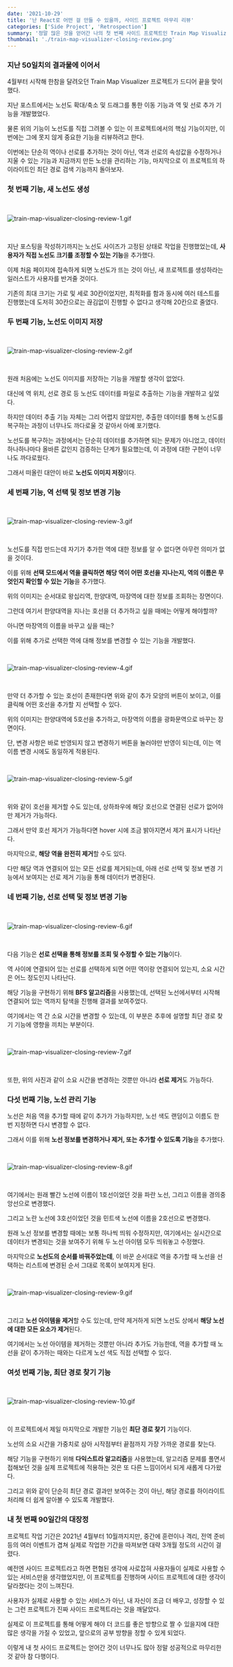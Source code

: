 ```yaml
---
date: '2021-10-29'
title: '난 React로 어떤 걸 만들 수 있을까, 사이드 프로젝트 마무리 리뷰'
categories: ['Side Project', 'Retrospection']
summary: '정말 많은 것을 얻어간 나의 첫 번째 사이드 프로젝트인 Train Map Visualizer 마무리 리뷰'
thumbnail: './train-map-visualizer-closing-review.png'
---
```


### 지난 50일치의 결과물에 이어서

4월부터 시작해 한참을 달려오던 Train Map Visualizer 프로젝트가 드디어 끝을 맞이했다.

지난 포스트에서는 노선도 확대/축소 및 드래그를 통한 이동 기능과 역 및 선로 추가 기능을 개발했었다.

물론 위의 기능이 노선도를 직접 그려볼 수 있는 이 프로젝트에서의 핵심 기능이지만, 이번에는 그에 못지 않게 중요한 기능을 리뷰하려고 한다.

이번에는 단순히 역이나 선로를 추가하는 것이 아닌, 역과 선로의 속성값을 수정하거나 지울 수 있는 기능과 지금까지 만든 노선을 관리하는 기능, 마지막으로 이 프로젝트의 하이라이트인 최단 경로 검색 기능까지 돌아보자.

### 첫 번째 기능, 새 노선도 생성

<br />

![train-map-visualizer-closing-review-1.gif](train-map-visualizer-closing-review-1.gif)

<br />

지난 포스팅을 작성하기까지는 노선도 사이즈가 고정된 상태로 작업을 진행했었는데, **사용자가 직접 노선도 크기를 조정할 수 있는 기능**을 추가했다.

이제 처음 페이지에 접속하게 되면 노선도가 뜨는 것이 아닌, 새 프로젝트를 생성하라는 일러스트가 사용자를 반겨줄 것이다.

기존의 최대 크기는 가로 및 세로 30칸이었지만, 최적화를 함과 동시에 여러 테스트를 진행했는데 도저히 30칸으로는 끊김없이 진행할 수 없다고 생각해 20칸으로 줄였다.

### 두 번째 기능, 노선도 이미지 저장

<br />

![train-map-visualizer-closing-review-2.gif](train-map-visualizer-closing-review-2.gif)

<br />

원래 처음에는 노선도 이미지를 저장하는 기능을 개발할 생각이 없었다.

대신에 역 위치, 선로 경로 등 노선도 데이터를 파일로 추출하는 기능을 개발하고 싶었다.

하지만 데이터 추출 기능 자체는 그리 어렵지 않았지만, 추출한 데이터를 통해 노선도를 복구하는 과정이 너무나도 까다로울 것 같아서 아예 포기했다.

노선도를 복구하는 과정에서는 단순히 데이터를 추가하면 되는 문제가 아니었고, 데이터 하나하나마다 올바른 값인지 검증하는 단계가 필요했는데, 이 과정에 대한 구현이 너무나도 까다로웠다.

그래서 떠올린 대안이 바로 **노선도 이미지 저장**이다.

### 세 번째 기능, 역 선택 및 정보 변경 기능

<br />

![train-map-visualizer-closing-review-3.gif](train-map-visualizer-closing-review-3.gif)

<br />

노선도를 직접 만드는데 자기가 추가한 역에 대한 정보를 알 수 없다면 아무런 의미가 없을 것이다.

이를 위해 **선택 모드에서 역을 클릭하면 해당 역이 어떤 호선을 지나는지, 역의 이름은 무엇인지 확인할 수 있는 기능**을 추가했다.

위의 이미지는 순서대로 왕십리역, 한양대역, 마장역에 대한 정보를 조회하는 장면이다.

그런데 여기서 한양대역을 지나는 호선을 더 추가하고 싶을 때에는 어떻게 해야할까?

아니면 마장역의 이름을 바꾸고 싶을 때는?

이를 위해 추가로 선택한 역에 대해 정보를 변경할 수 있는 기능을 개발했다.

<br />

![train-map-visualizer-closing-review-4.gif](train-map-visualizer-closing-review-4.gif)

<br />

만약 더 추가할 수 있는 호선이 존재한다면 위와 같이 추가 모양의 버튼이 보이고, 이를 클릭해 어떤 호선을 추가할 지 선택할 수 있다.

위의 이미지는 한양대역에 5호선을 추가하고, 마장역의 이름을 광화문역으로 바꾸는 장면이다.

단, 변경 사항은 바로 반영되지 않고 변경하기 버튼을 눌러야만 반영이 되는데, 이는 역 이름 변경 시에도 동일하게 적용된다.

<br />

![train-map-visualizer-closing-review-5.gif](train-map-visualizer-closing-review-5.gif)

<br />

위와 같이 호선을 제거할 수도 있는데, 상하좌우에 해당 호선으로 연결된 선로가 없어야만 제거가 가능하다.

그래서 만약 호선 제거가 가능하다면 hover 시에 조금 밝아지면서 제거 표시가 나타난다.

마지막으로, **해당 역을 완전히 제거**할 수도 있다.

다만 해당 역과 연결되어 있는 모든 선로를 제거되는데, 아래 선로 선택 및 정보 변경 기능에서 보여지는 선로 제거 기능을 통해 데이터가 변경된다.

### 네 번째 기능, 선로 선택 및 정보 변경 기능

<br />

![train-map-visualizer-closing-review-6.gif](train-map-visualizer-closing-review-6.gif)

<br />

다음 기능은 **선로 선택을 통해 정보를 조회 및 수정할 수 있는 기능**이다.

역 사이에 연결되어 있는 선로를 선택하게 되면 어떤 역이랑 연결되어 있는지, 소요 시간은 어느 정도인지 나타난다.

해당 기능을 구현하기 위해 **BFS 알고리즘**을 사용했는데, 선택된 노선에서부터 시작해 연결되어 있는 역까지 탐색을 진행해 결과를 보여주었다.

여기에서는 역 간 소요 시간을 변경할 수 있는데, 이 부분은 추후에 설명할 최단 경로 찾기 기능에 영향을 끼치는 부분이다.

<br />

![train-map-visualizer-closing-review-7.gif](train-map-visualizer-closing-review-7.gif)

<br />

또한, 위의 사진과 같이 소요 시간을 변경하는 것뿐만 아니라 **선로 제거**도 가능하다.

### 다섯 번째 기능, 노선 관리 기능

노선은 처음 역을 추가할 때에 같이 추가가 가능하지만, 노선 색도 랜덤이고 이름도 한 번 지정하면 다시 변경할 수 없다.

그래서 이를 위해 **노선 정보를 변경하거나 제거, 또는 추가할 수 있도록 기능**을 추가했다.

<br />

![train-map-visualizer-closing-review-8.gif](train-map-visualizer-closing-review-8.gif)

<br />

여기에서는 원래 빨간 노선에 이름이 1호선이었던 것을 파란 노선, 그리고 이름을 경의중앙선으로 변경했다.

그리고 노란 노선에 3호선이었던 것을 민트색 노선에 이름을 2호선으로 변경했다.

원래 노선 정보를 변경할 때에는 보통 하나씩 띄워 수정하지만, 여기에서는 실시간으로 데이터가 변경되는 것을 보여주기 위해 두 노선 아이템 모두 띄워놓고 수정했다.

마지막으로 **노선도의 순서를 바꿔주었는데**, 이 바꾼 순서대로 역을 추가할 때 노선을 선택하는 리스트에 변경된 순서 그대로 목록이 보여지게 된다.

<br />

![train-map-visualizer-closing-review-9.gif](train-map-visualizer-closing-review-9.gif)

<br />

그리고 **노선 아이템을 제거**할 수도 있는데, 만약 제거하게 되면 노선도 상에서 **해당 노선에 대한 모든 요소가 제거**된다.

여기에서는 노선 아이템을 제거하는 것뿐만 아니라 추가도 가능한데, 역을 추가할 때 노선을 같이 추가하는 때와는 다르게 노선 색도 직접 선택할 수 있다.

### 여섯 번째 기능, 최단 경로 찾기 기능

<br />

![train-map-visualizer-closing-review-10.gif](train-map-visualizer-closing-review-10.gif)

<br />

이 프로젝트에서 제일 마지막으로 개발한 기능인 **최단 경로 찾기** 기능이다.

노선의 소요 시간을 가중치로 삼아 시작점부터 끝점까지 가장 가까운 경로를 찾는다.

해당 기능을 구현하기 위해 **다익스트라 알고리즘**을 사용했는데, 알고리즘 문제를 풀면서 접해보던 것을 실제 프로젝트에 적용하는 것은 또 다른 느낌이어서 되게 새롭게 다가왔다.

그리고 위와 같이 단순히 최단 경로 결과만 보여주는 것이 아닌, 해당 경로를 하이라이트 처리해 더 쉽게 알아볼 수 있도록 개발했다.

### 내 첫 번째 90일간의 대장정

프로젝트 작업 기간은 2021년 4월부터 10월까지지만, 중간에 훈련이나 격리, 전역 준비 등의 여러 이벤트가 겹쳐 실제로 작업한 기간을 따져보면 대략 3개월 정도의 시간이 걸렸다.

예전엔 사이드 프로젝트라고 하면 편협된 생각에 사로잡혀 사용자들이 실제로 사용할 수 있는 서비스만을 생각했었지만, 이 프로젝트를 진행하며 사이드 프로젝트에 대한 생각이 달라졌다는 것이 느껴진다.

사용자가 실제로 사용할 수 있는 서비스가 아닌, 내 자신이 조금 더 배우고, 성장할 수 있는 그런 프로젝트가 진짜 사이드 프로젝트라는 것을 깨달았다.

실제로 이 프로젝트를 통해 어떻게 해야 더 코드를 좋은 방향으로 짤 수 있을지에 대한 많은 생각을 가질 수 있었고, 앞으로의 공부 방향을 정할 수 있게 되었다.

이렇게 내 첫 사이드 프로젝트는 얻어간 것이 너무나도 많아 정말 성공적으로 마무리한 것 같아 참 다행이다.
